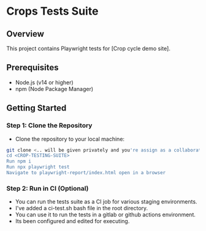 # Crops Tests Suite

## Overview
This project contains Playwright tests for [Crop cycle demo site].

## Prerequisites
- Node.js (v14 or higher)
- npm (Node Package Manager)

## Getting Started

### Step 1: Clone the Repository
- Clone the repository to your local machine:
```bash
git clone <.. will be given privately and you're assign as a collaborator in a private repo ....>```
cd <CROP-TESTING-SUITE>
Run npm i
Run npx playwright test
Navigate to playwright-report/index.html open in a browser
```


### Step 2: Run in  CI (Optional)
- You can run the tests suite as a CI job for various staging environments.
- I've added a ci-test.sh bash file in the root directory.
- You can use it to run the tests in a gitlab or github actions environment.
- Its been configured and edited for executing.
